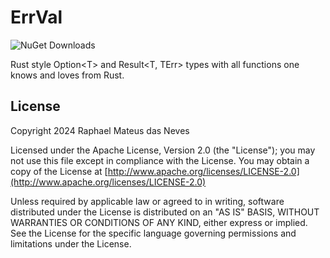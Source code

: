 ﻿# ErrVal

![NuGet Downloads](https://img.shields.io/nuget/dt/AllianceSoftware.ErrVal)

Rust style Option&lt;T&gt; and Result&lt;T, TErr&gt; types with all functions one knows and loves from Rust.

## License

Copyright 2024 Raphael Mateus das Neves

Licensed under the Apache License, Version 2.0 (the "License");
you may not use this file except in compliance with the License.
You may obtain a copy of the License at [http://www.apache.org/licenses/LICENSE-2.0](http://www.apache.org/licenses/LICENSE-2.0)

Unless required by applicable law or agreed to in writing, software
distributed under the License is distributed on an "AS IS" BASIS,
WITHOUT WARRANTIES OR CONDITIONS OF ANY KIND, either express or implied.
See the License for the specific language governing permissions and
limitations under the License.